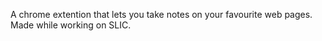 A chrome extention that lets you take notes on your favourite web pages. Made while working on SLIC.
